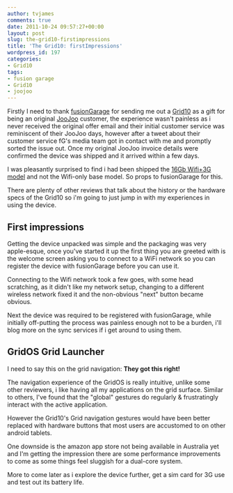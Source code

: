 ```yaml
---
author: tvjames
comments: true
date: 2011-10-24 09:57:27+00:00
layout: post
slug: the-grid10-firstimpressions
title: 'The Grid10: firstImpressions'
wordpress_id: 197
categories:
- Grid10
tags:
- fusion garage
- Grid10
- joojoo
---
```


Firstly I need to thank [fusionGarage](http://fusiongarage.com/) for sending me out a [Grid10](http://fusiongarage.com/grid-10/features) as a gift for being an original [JooJoo](http://www.thomasvjames.com/2011/04/the-joojoo-fusion-garage-one-year-on-apple-reigns-supreme/) customer, the experience wasn't painless as i never received the original offer email and their initial customer service was reminiscent of their JooJoo days, however after a tweet about their customer service fG's media team got in contact with me and promptly sorted the issue out. Once my original JooJoo invoice details were confirmed the device was shipped and it arrived within a few days.

I was pleasantly surprised to find i had been shipped the [16Gb Wifi+3G model](http://fusiongarage.com/grid-10/tech-specs) and not the Wifi-only base model. So props to fusionGarage for this.

There are plenty of other reviews that talk about the history or the hardware specs of the Grid10 so i'm going to just jump in with my experiences in using the device.

## First impressions

Getting the device unpacked was simple and the packaging was very apple-esque, once you've started it up the first thing you are greeted with is the welcome screen asking you to connect to a WiFi network so you can register the device with fusionGarage before you can use it.

Connecting to the Wifi network took a few goes, with some head scratching, as it didn't like my network setup, changing to a different wireless network fixed it and the non-obvious "next" button became obvious.

Next the device was required to be registered with fusionGarage, while initially  off-putting the process was painless enough not to be a burden, i'll blog more on the sync services if i get around to using them.

## GridOS Grid Launcher

I need to say this on the grid navigation: **They got this right!**

The navigation experience of the GridOS is really intuitive, unlike some other reviewers, i like having all my applications on the grid surface. Similar to others, I've found that the "global" gestures do regularly & frustratingly interact with the active application.

However the Grid10's Grid navigation gestures would have been better replaced with hardware buttons that most users are accustomed to on other android tablets.

One downside is the amazon app store not being available in Australia yet and I'm getting the impression there are some performance improvements to come as some things feel sluggish for a dual-core system.

More to come later as i explore the device further, get a sim card for 3G use and test out its battery life.

